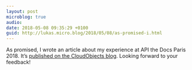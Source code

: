 ```yaml
---
layout: post
microblog: true
audio: 
date: 2018-05-08 09:35:29 +0100
guid: http://lukas.micro.blog/2018/05/08/as-promised-i.html
---
```

As promised, I wrote an article about my experience at API the Docs Paris 2018. It’s [published on the CloudObjects blog](https://blog.cloudobjects.io/api-documentation/events/2018/05/04/api-the-docs-paris/). Looking forward to your feedback!
